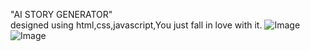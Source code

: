 "AI STORY GENERATOR"    
designed using html,css,javascript,You just fall in love with it.
![Image](https://github.com/user-attachments/assets/c5be5406-902c-4934-a565-f9af4dc63371)
![Image](https://github.com/user-attachments/assets/b51e5caf-a658-4995-aa06-ddaa987b8628)
